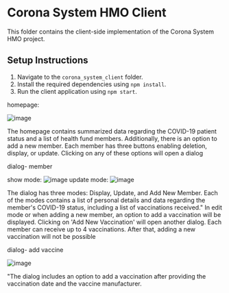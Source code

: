 # Corona System HMO Client

This folder contains the client-side implementation of the Corona System HMO project.

## Setup Instructions

1. Navigate to the `corona_system_client` folder.
2. Install the required dependencies using `npm install`.
3. Run the client application using `npm start`.

homepage:

![image](https://github.com/slavaPrus/corona_system_hmo/assets/142894115/c57a9319-5a57-4570-8504-85d8027ecae8)

The homepage contains summarized data regarding the COVID-19 patient status and a list of health fund members. Additionally, there is an option to add a new member. Each member has three buttons enabling deletion, display, or update. Clicking on any of these options will open a dialog

dialog- member

show mode:
![image](https://github.com/slavaPrus/corona_system_hmo/assets/142894115/e4eafe53-a378-47b5-848a-b78c18e04d39)
update mode:
![image](https://github.com/slavaPrus/corona_system_hmo/assets/142894115/f5942767-e4a5-4f4f-af87-b4d19bbfdc17)

The dialog has three modes: Display, Update, and Add New Member.
Each of the modes contains a list of personal details and data regarding the member's COVID-19 status, including a list of vaccinations received."
In edit mode or when adding a new member, an option to add a vaccination will be displayed. Clicking on 'Add New Vaccination' will open another dialog.
Each member can receive up to 4 vaccinations. After that, adding a new vaccination will not be possible

dialog- add vaccine

![image](https://github.com/slavaPrus/corona_system_hmo/assets/142894115/57428c6f-0f69-4519-8830-ee4983966515)

"The dialog includes an option to add a vaccination after providing the vaccination date and the vaccine manufacturer.

